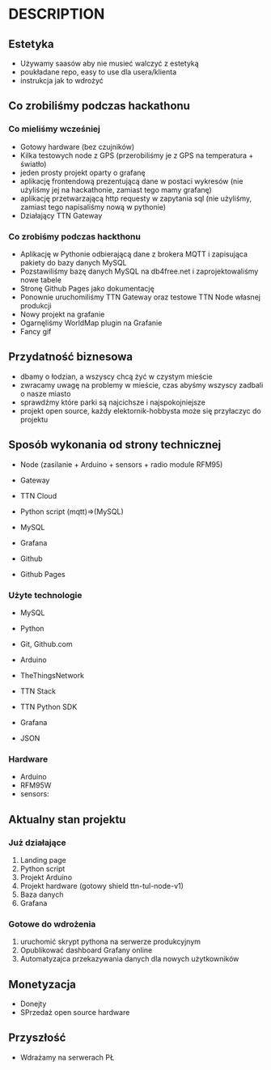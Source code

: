# DESCRIPTION

## Estetyka

* Używamy saasów aby nie musieć walczyć z estetyką
* poukładane repo, easy to use dla usera/klienta
* instrukcja jak to wdrożyć

## Co zrobiliśmy podczas hackathonu

### Co mieliśmy wcześniej

* Gotowy hardware (bez czujników)
* Kilka testowych node z GPS (przerobiliśmy je z GPS na temperatura + światło)
* jeden prosty projekt oparty o grafanę
* aplikację frontendową prezentującą dane w postaci wykresów (nie użyliśmy jej na hackathonie, zamiast tego mamy grafanę)
* aplikację przetwarzającą http requesty w zapytania sql (nie użyliśmy, zamiast tego napisaliśmy nową w pythonie)
* Działający TTN Gateway


### Co zrobiśmy podczas hackthonu

* Aplikację w Pythonie odbierającą dane z brokera MQTT i zapisująca pakiety do bazy danych MySQL
* Pozstawiliśmy bazę danych MySQL na db4free.net i zaprojektowaliśmy nowe tabele
* Stronę Github Pages jako dokumentację
* Ponownie uruchomiliśmy TTN Gateway oraz testowe TTN Node własnej produkcji
* Nowy projekt na grafanie
* Ogarnęliśmy WorldMap plugin na Grafanie
* Fancy gif

## Przydatność biznesowa

* dbamy o łodzian, a wszyscy chcą żyć w czystym mieście
* zwracamy uwagę na problemy w mieście, czas abyśmy wszyscy zadbali o nasze miasto
* sprawdźmy które parki są najcichsze i najspokojniejsze
* projekt open source, każdy elektornik-hobbysta może się przyłaczyc do projektu

## Sposób wykonania od strony technicznej

* Node (zasilanie + Arduino + sensors + radio module RFM95)
* Gateway
* TTN Cloud
* Python script (mqtt)=>(MySQL)
* MySQL
* Grafana

* Github
* Github Pages

### Użyte technologie
* MySQL
* Python
* Git, Github.com
* Arduino
* TheThingsNetwork
*   TTN Stack
*   TTN Python SDK
* Grafana

* JSON

### Hardware
* Arduino
* RFM95W
* sensors:

## Aktualny stan projektu
### Już działające
1. Landing page
2. Python script
3. Projekt Arduino
4. Projekt hardware (gotowy shield ttn-tul-node-v1)
5. Baza danych
6. Grafana

### Gotowe do wdrożenia
1. uruchomić skrypt pythona na serwerze produkcyjnym
2. Opublikować dashboard Grafany online
3. Automatyzajca przekazywania danych dla nowych użytkowników

## Monetyzacja
* Donejty
* SPrzedaż open source hardware

## Przyszłość
* Wdrażamy na serwerach PŁ
